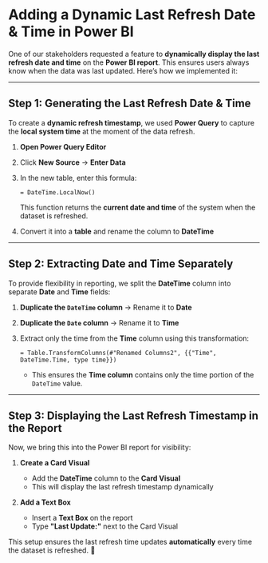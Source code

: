 # **Adding a Dynamic Last Refresh Date & Time in Power BI**  

One of our stakeholders requested a feature to **dynamically display the last refresh date and time** on the **Power BI report**. This ensures users always know when the data was last updated. Here’s how we implemented it:  

---

## **Step 1: Generating the Last Refresh Date & Time**  

To create a **dynamic refresh timestamp**, we used **Power Query** to capture the **local system time** at the moment of the data refresh.  

1. **Open Power Query Editor**  
2. Click **New Source** → **Enter Data**  
3. In the new table, enter this formula:  

   ```powerquery
   = DateTime.LocalNow()
   ```

   This function returns the **current date and time** of the system when the dataset is refreshed.  

4. Convert it into a **table** and rename the column to **DateTime**  

---

## **Step 2: Extracting Date and Time Separately**  

To provide flexibility in reporting, we split the **DateTime** column into separate **Date** and **Time** fields:  

1. **Duplicate the `DateTime` column** → Rename it to **Date**  
2. **Duplicate the `Date` column** → Rename it to **Time**  
3. Extract only the time from the **Time** column using this transformation:  

   ```powerquery
   = Table.TransformColumns(#"Renamed Columns2", {{"Time", DateTime.Time, type time}})
   ```

   - This ensures the **Time column** contains only the time portion of the `DateTime` value.  

---

## **Step 3: Displaying the Last Refresh Timestamp in the Report**  

Now, we bring this into the Power BI report for visibility:  

1. **Create a Card Visual**  
   - Add the **DateTime** column to the **Card Visual**  
   - This will display the last refresh timestamp dynamically  

2. **Add a Text Box**  
   - Insert a **Text Box** on the report  
   - Type **"Last Update:"** next to the Card Visual  

This setup ensures the last refresh time updates **automatically** every time the dataset is refreshed. 🚀
